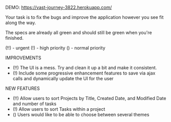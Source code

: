 DEMO:  https://vast-journey-3822.herokuapp.com/

Your task is to fix the bugs and improve the application however you see fit along the way.

The specs are already all green and should still be green when you're finished.

(!!) - urgent 
(!) - high priority
() - normal priority

IMPROVEMENTS

- (!!) The UI is a mess. Try and clean it up a bit and make it consistent.
- (!) Include some progressive enhancement features to save via ajax calls
     and dynamically update the UI for the user

NEW FEATURES

- (!!) Allow users to sort Projects by Title, Created Date, and Modified Date
     and number of tasks
- (!) Allow users to sort Tasks within a project
- () Users would like to be able to choose between several themes

